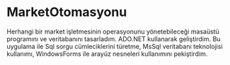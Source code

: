 # MarketOtomasyonu
Herhangi bir market işletmesinin operasyonunu yönetebileceği masaüstü programını ve veritabanını tasarladım. ADO.NET kullanarak geliştirdim. Bu uygulama ile Sql sorgu cümleciklerini türetme, MsSql veritabanı teknolojisi kullanımı, WindowsForms ile arayüz nesneleri kullanımını pekiştirdim.

